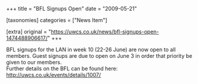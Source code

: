 +++
title = "BFL Signups Open"
date = "2009-05-21"

[taxonomies]
categories = ["News Item"]

[extra]
original = "https://uwcs.co.uk/news/bfl-signups-open-1474488906617/"
+++

BFL signups for the LAN in week 10 (22-26 June) are now open to all members. Guest signups are due to open on June 3 in order that priority be given to our members.  
Further details on the BFL can be found here: http://uwcs.co.uk/events/details/1007/

